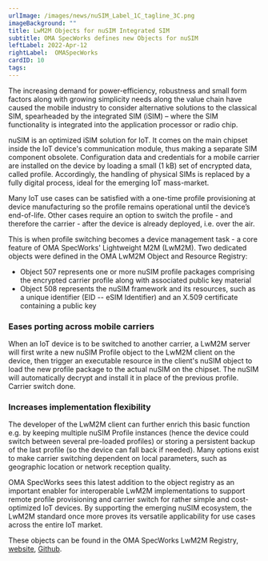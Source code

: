 ```yaml
---
urlImage: /images/news/nuSIM_Label_1C_tagline_3C.png
imageBackground: ""
title: LwM2M Objects for nuSIM Integrated SIM
subtitle: OMA SpecWorks defines new Objects for nuSIM
leftLabel: 2022-Apr-12
rightLabel:  OMASpecWorks
cardID: 10
tags:
---
```

The increasing demand for power-efficiency, robustness and small form factors along with growing simplicity needs along the value chain have caused the mobile industry to consider alternative solutions to the classical SIM, spearheaded by the integrated SIM (iSIM) – where the SIM functionality is integrated into the application processor or radio chip. 

<!--more-->

nuSIM is an optimized iSIM solution for IoT. It comes on the main chipset inside the IoT device's communication module, thus making a separate SIM component obsolete. Configuration data and credentials for a mobile carrier are installed on the device by loading a small (1 kB) set of encrypted data, called profile. Accordingly, the handling of physical SIMs is replaced by a fully digital process, ideal for the emerging IoT mass-market. 

Many IoT use cases can be satisfied with a one-time profile provisioning at device manufacturing so the profile remains operational until the device’s end-of-life. Other cases require an option to switch the profile - and therefore the carrier - after the device is already deployed, i.e. over the air.

This is when profile switching becomes a device management task - a core feature of OMA SpecWorks' Lightweight M2M (LwM2M). Two dedicated objects were defined in the OMA LwM2M Object and Resource Registry: 

* Object 507 represents one or more nuSIM profile packages comprising the encrypted carrier profile along with associated public key material
* Object 508 represents the nuSIM framework and its resources, such as a unique identifier (EID -- eSIM Identifier) and an X.509 certificate containing a public key 

### Eases porting across mobile carriers
When an IoT device is to be switched to another carrier, a LwM2M server will first write a new nuSIM Profile object to the LwM2M client on the device, then trigger an executable resource in the client's nuSIM object to load the new profile package to the actual nuSIM on the chipset. The nuSIM will automatically decrypt and install it in place of the previous profile. Carrier switch done.

### Increases implementation flexibility
The developer of the LwM2M client can further enrich this basic function e.g. by keeping multiple nuSIM Profile instances (hence the device could switch between several pre-loaded profiles) or storing a persistent backup of the last profile (so the device can fall back if needed). Many options exist to make carrier switching dependent on local parameters, such as geographic location or network reception quality.

OMA SpecWorks sees this latest addition to the object registry as an important enabler for interoperable LwM2M implementations to support remote profile provisioning and carrier switch for rather simple and cost-optimized IoT devices. By supporting the emerging nuSIM ecosystem, the LwM2M standard once more proves its versatile applicability for use cases across the entire IoT market.

These objects can be found in the OMA SpecWorks LwM2M Registry, [website](https://technical.openmobilealliance.org/OMNA/LwM2M/LwM2MRegistry.html), [Github](https://github.com/OpenMobileAlliance/lwm2m-registry).


